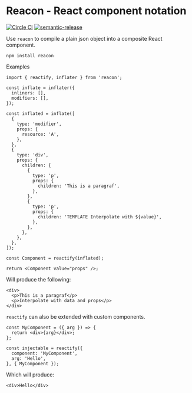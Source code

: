 # Reacon - React component notation

[![Circle CI](https://circleci.com/gh/UniversalAvenue/reacon/tree/master.svg?style=svg&circle-token=d904c30b9ca770185a0d32f4eccc4935d8e16543)](https://circleci.com/gh/UniversalAvenue/reacon/tree/master)
[![semantic-release](https://img.shields.io/badge/%20%20%F0%9F%93%A6%F0%9F%9A%80-semantic--release-e10079.svg)](https://github.com/semantic-release/semantic-release)

Use `reacon` to compile a plain json object into a composite React component. 

    npm install reacon

Examples

    import { reactify, inflater } from 'reacon';

    const inflate = inflater({
      inliners: [],
      modifiers: [],
    });

    const inflated = inflate([
      {
        type: 'modifier',
        props: {
          resource: 'A',
        },
      },
      {
        type: 'div',
        props: {
          children: {
            {
              type: 'p',
              props: {
                children: 'This is a paragraf',
              },
            },
            {
              type: 'p',
              props: {
                children: 'TEMPLATE Interpolate with ${value}',
              },
            },
          },
        },
      },
    ]);
    
    const Component = reactify(inflated);

    return <Component value="props" />;

Will produce the following:

    <div>
      <p>This is a paragraf</p>
      <p>Interpolate with data and props</p>
    </div>

`reactify` can also be extended with custom components.

    const MyComponent = ({ arg }) => {
      return <div>{arg}</div>;
    };

    const injectable = reactify({
      component: 'MyComponent',
      arg: 'Hello',
    }, { MyComponent });

Which will produce:

    <div>Hello</div>
